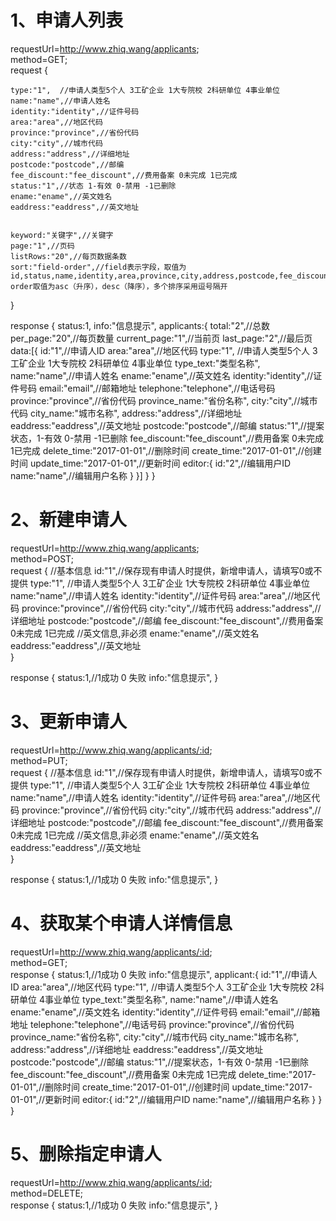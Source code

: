 # 1、申请人列表
requestUrl=http://www.zhiq.wang/applicants;  
method=GET;  
request {
    

    type:"1",  //申请人类型5个人 3工矿企业 1大专院校 2科研单位 4事业单位
    name:"name",//申请人姓名
    identity:"identity",//证件号码
    area:"area",//地区代码
    province:"province",//省份代码
    city:"city",//城市代码
    address:"address",//详细地址
    postcode:"postcode",//邮编
    fee_discount:"fee_discount",//费用备案 0未完成 1已完成
    status:"1",//状态 1-有效 0-禁用 -1已删除
    ename:"ename",//英文姓名
    eaddress:"eaddress",//英文地址


    keyword:"关键字",//关键字
    page:"1",//页码
    listRows:"20",//每页数据条数
    sort:"field-order",//field表示字段，取值为id,status,name,identity,area,province,city,address,postcode,fee_discount,ename,eaddress order取值为asc（升序），desc（降序），多个排序采用逗号隔开
}

response {
    status:1,
    info:"信息提示",
    applicants:{
        total:"2",//总数
        per_page:"20",//每页数量
        current_page:"1",//当前页
        last_page:"2",//最后页
        data:[{
            id:"1",//申请人ID
            area:"area",//地区代码
            type:"1",  //申请人类型5个人 3工矿企业 1大专院校 2科研单位 4事业单位
			type_text:"类型名称",
            name:"name",//申请人姓名
            ename:"ename",//英文姓名
            identity:"identity",//证件号码
            email:"email",//邮箱地址
            telephone:"telephone",//电话号码
            province:"province",//省份代码
			province_name:"省份名称",
            city:"city",//城市代码
			city_name:"城市名称",
            address:"address",//详细地址
            eaddress:"eaddress",//英文地址
            postcode:"postcode",//邮编
            status:"1",//提案状态，1-有效 0-禁用 -1已删除
            fee_discount:"fee_discount",//费用备案 0未完成 1已完成
            delete_time:"2017-01-01",//删除时间
            create_time:"2017-01-01",//创建时间
            update_time:"2017-01-01",//更新时间
            editor:{
                id:"2",//编辑用户ID
                name:"name",//编辑用户名称
            }
        }]
    }
}


# 2、新建申请人
requestUrl=http://www.zhiq.wang/applicants;  
method=POST;    
request {
    //基本信息
    id:"1",//保存现有申请人时提供，新增申请人，请填写0或不提供
    type:"1",  //申请人类型5个人 3工矿企业 1大专院校 2科研单位 4事业单位
    name:"name",//申请人姓名
    identity:"identity",//证件号码
    area:"area",//地区代码
    province:"province",//省份代码
    city:"city",//城市代码
    address:"address",//详细地址
    postcode:"postcode",//邮编
    fee_discount:"fee_discount",//费用备案 0未完成 1已完成
    //英文信息,非必须
    ename:"ename",//英文姓名
    eaddress:"eaddress",//英文地址    
}

response {
    status:1,//1成功 0 失败
    info:"信息提示",
}  

# 3、更新申请人
requestUrl=http://www.zhiq.wang/applicants/:id;  
method=PUT;    
request {
    //基本信息
    id:"1",//保存现有申请人时提供，新增申请人，请填写0或不提供
    type:"1",  //申请人类型5个人 3工矿企业 1大专院校 2科研单位 4事业单位
    name:"name",//申请人姓名
    identity:"identity",//证件号码
    area:"area",//地区代码
    province:"province",//省份代码
    city:"city",//城市代码
    address:"address",//详细地址
    postcode:"postcode",//邮编
    fee_discount:"fee_discount",//费用备案 0未完成 1已完成
    //英文信息,非必须
    ename:"ename",//英文姓名
    eaddress:"eaddress",//英文地址    
}

response {
    status:1,//1成功 0 失败
    info:"信息提示",
}  

# 4、获取某个申请人详情信息
requestUrl=http://www.zhiq.wang/applicants/:id;  
method=GET;    
response {
    status:1,//1成功 0 失败
    info:"信息提示",
	applicant:{
		id:"1",//申请人ID
		area:"area",//地区代码
		type:"1",  //申请人类型5个人 3工矿企业 1大专院校 2科研单位 4事业单位
		type_text:"类型名称",
		name:"name",//申请人姓名
		ename:"ename",//英文姓名
		identity:"identity",//证件号码
		email:"email",//邮箱地址
		telephone:"telephone",//电话号码
		province:"province",//省份代码
		province_name:"省份名称",
		city:"city",//城市代码
		city_name:"城市名称",
		address:"address",//详细地址
		eaddress:"eaddress",//英文地址
		postcode:"postcode",//邮编
		status:"1",//提案状态，1-有效 0-禁用 -1已删除
		fee_discount:"fee_discount",//费用备案 0未完成 1已完成
		delete_time:"2017-01-01",//删除时间
		create_time:"2017-01-01",//创建时间
		update_time:"2017-01-01",//更新时间
		editor:{
			id:"2",//编辑用户ID
			name:"name",//编辑用户名称
		}
	}
}  

# 5、删除指定申请人
requestUrl=http://www.zhiq.wang/applicants/:id;  
method=DELETE;   
response {
    status:1,//1成功 0 失败
    info:"信息提示",
}  